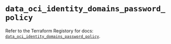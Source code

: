 # `data_oci_identity_domains_password_policy`

Refer to the Terraform Registory for docs: [`data_oci_identity_domains_password_policy`](https://registry.terraform.io/providers/oracle/oci/6.18.0/docs/data-sources/identity_domains_password_policy).
